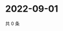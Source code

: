 # 2022-09-01

共 0 条

<!-- BEGIN WEIBO -->
<!-- 最后更新时间 Thu Sep 01 2022 23:18:47 GMT+0800 (China Standard Time) -->

<!-- END WEIBO -->
